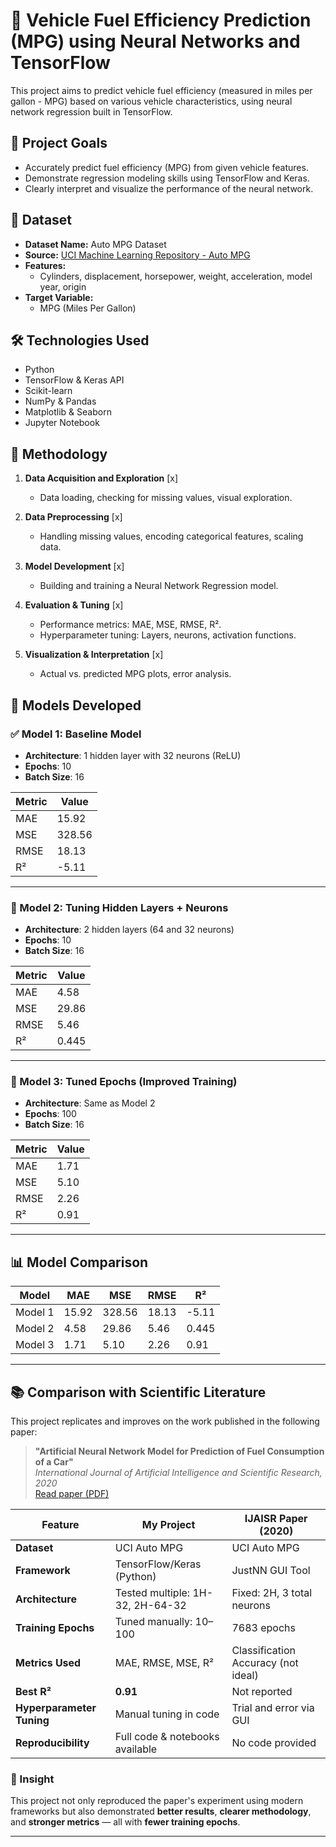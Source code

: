 # 🚗 Vehicle Fuel Efficiency Prediction (MPG) using Neural Networks and TensorFlow

This project aims to predict vehicle fuel efficiency (measured in miles per gallon - MPG) based on various vehicle characteristics, using neural network regression built in TensorFlow.

## 🎯 Project Goals
- Accurately predict fuel efficiency (MPG) from given vehicle features.
- Demonstrate regression modeling skills using TensorFlow and Keras.
- Clearly interpret and visualize the performance of the neural network.

## 📂 Dataset
- **Dataset Name:** Auto MPG Dataset
- **Source:** [UCI Machine Learning Repository - Auto MPG](https://archive.ics.uci.edu/ml/datasets/auto+mpg)
- **Features:**
  - Cylinders, displacement, horsepower, weight, acceleration, model year, origin
- **Target Variable:**
  - MPG (Miles Per Gallon)

## 🛠️ Technologies Used
- Python
- TensorFlow & Keras API
- Scikit-learn
- NumPy & Pandas
- Matplotlib & Seaborn
- Jupyter Notebook
  
## 🚩 Methodology
1. **Data Acquisition and Exploration** [x]
    - Data loading, checking for missing values, visual exploration.
  
2. **Data Preprocessing** [x]
    - Handling missing values, encoding categorical features, scaling data.

3. **Model Development** [x]
    - Building and training a Neural Network Regression model.

4. **Evaluation & Tuning** [x]
    - Performance metrics: MAE, MSE, RMSE, R².
    - Hyperparameter tuning: Layers, neurons, activation functions.

5. **Visualization & Interpretation** [x]
    - Actual vs. predicted MPG plots, error analysis.

## 🧠 Models Developed

### ✅ Model 1: Baseline Model
- **Architecture**: 1 hidden layer with 32 neurons (ReLU)
- **Epochs**: 10
- **Batch Size**: 16

| Metric | Value |
|--------|-------|
| MAE    | 15.92 |
| MSE    | 328.56 |
| RMSE   | 18.13 |
| R²     | -5.11 |

---

### 🔧 Model 2: Tuning Hidden Layers + Neurons
- **Architecture**: 2 hidden layers (64 and 32 neurons)
- **Epochs**: 10
- **Batch Size**: 16

| Metric | Value |
|--------|-------|
| MAE    | 4.58 |
| MSE    | 29.86 |
| RMSE   | 5.46 |
| R²     | 0.445 |

---

### 🏁 Model 3: Tuned Epochs (Improved Training)
- **Architecture**: Same as Model 2
- **Epochs**: 100
- **Batch Size**: 16

| Metric | Value |
|--------|-------|
| MAE    | 1.71 |
| MSE    | 5.10 |
| RMSE   | 2.26 |
| R²     | 0.91 |

---

## 📊 Model Comparison

| Model    | MAE   | MSE     | RMSE   | R²     |
|----------|--------|----------|--------|--------|
| Model 1  | 15.92  | 328.56   | 18.13  | -5.11  |
| Model 2  | 4.58   | 29.86    | 5.46   | 0.445  |
| Model 3  | 1.71   | 5.10     | 2.26   | 0.91   |

---

## 📚 Comparison with Scientific Literature

This project replicates and improves on the work published in the following paper:

> **"Artificial Neural Network Model for Prediction of Fuel Consumption of a Car"**  
> *International Journal of Artificial Intelligence and Scientific Research, 2020*  
> [Read paper (PDF)](https://ijaist.com/vol10/issue1/IJAISR201102.pdf)

| Feature                     | My Project                                 | IJAISR Paper (2020)                    |
|----------------------------|--------------------------------------------|----------------------------------------|
| **Dataset**                | UCI Auto MPG                                | UCI Auto MPG                           |
| **Framework**              | TensorFlow/Keras (Python)                  | JustNN GUI Tool                        |
| **Architecture**           | Tested multiple: 1H-32, 2H-64-32            | Fixed: 2H, 3 total neurons             |
| **Training Epochs**        | Tuned manually: 10–100                      | 7683 epochs                            |
| **Metrics Used**           | MAE, RMSE, MSE, R²                          | Classification Accuracy (not ideal)   |
| **Best R²**                | **0.91**                                    | Not reported                           |
| **Hyperparameter Tuning**  | Manual tuning in code                      | Trial and error via GUI                |
| **Reproducibility**        | Full code & notebooks available            | No code provided                       |

### 🧠 Insight

This project not only reproduced the paper's experiment using modern frameworks but also demonstrated **better results**, **clearer methodology**, and **stronger metrics** — all with **fewer training epochs**.

---
